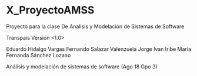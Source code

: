 # X_ProyectoAMSS
Proyecto para la clase De Analisis y Modelación de Sistemas de Software

Transpais
Versión <1.0>

Eduardo Hidalgo Vargas
Fernando Salazar Valenzuela
Jorge Ivan Iribe 
María Fernanda Sánchez Lozano 

Análisis y modelación de sistemas de software (Ago 18 Gpo 3)

